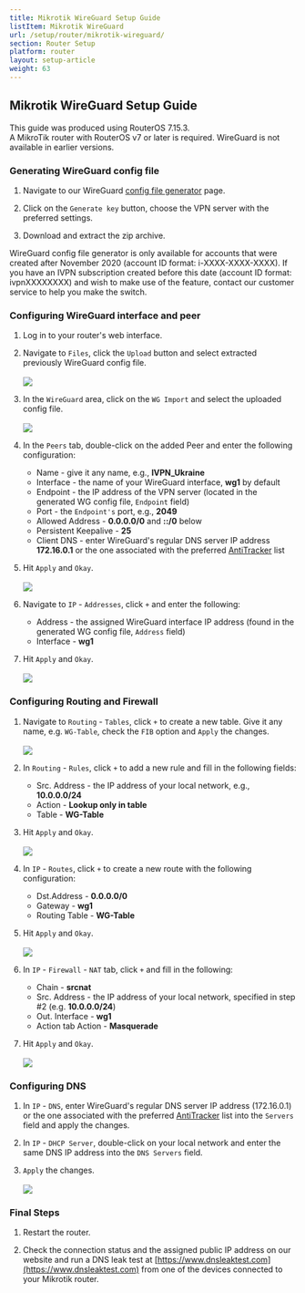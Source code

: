 ```yaml
---
title: Mikrotik WireGuard Setup Guide
listItem: Mikrotik WireGuard
url: /setup/router/mikrotik-wireguard/
section: Router Setup
platform: router
layout: setup-article
weight: 63
---
```

## Mikrotik WireGuard Setup Guide

<div markdown="1" class="notice notice--warning">
This guide was produced using RouterOS 7.15.3.<br>
A MikroTik router with RouterOS v7 or later is required. WireGuard is not available in earlier versions.
</div>

### Generating WireGuard config file

1. Navigate to our WireGuard [config file generator](/account/wireguard-config) page.

2. Click on the `Generate key` button, choose the VPN server with the preferred settings.

3. Download and extract the zip archive.
<div markdown="1" class="notice notice--info">
WireGuard config file generator is only available for accounts that were created after November 2020 (account ID format: i-XXXX-XXXX-XXXX). If you have an IVPN subscription created before this date (account ID format: ivpnXXXXXXXX) and wish to make use of the feature, contact our customer service to help you make the switch.
</div>

### Configuring WireGuard interface and peer

1. Log in to your router's web interface.

2. Navigate to `Files`, click the `Upload` button and select extracted previously WireGuard config file.<br></br>![](/images-static/uploads/install-wireguard-mikrotik-01.png)

3. In the `WireGuard` area, click on the `WG Import` and select the uploaded config file.<br></br>![](/images-static/uploads/install-wireguard-mikrotik-011.png)

4. In the `Peers` tab, double-click on the added Peer and enter the following configuration:

    * Name - give it any name, e.g., **IVPN_Ukraine**
    * Interface - the name of your WireGuard interface, **wg1** by default
    * Endpoint - the IP address of the VPN server (located in the generated WG config file, `Endpoint` field)
    * Port - the `Endpoint's` port, e.g., **2049**
    * Allowed Address - **0.0.0.0/0** and **::/0** below
    * Persistent Keepalive - **25**
    * Client DNS - enter WireGuard's regular DNS server IP address **172.16.0.1** or the one associated with the preferred [AntiTracker](/knowledgebase/troubleshooting/what-is-the-ip-address-of-your-dns-servers/) list

5. Hit `Apply` and `Okay`.<br></br>![](/images-static/uploads/install-wireguard-mikrotik-02.png)

6. Navigate to `IP` - `Addresses`, click `+` and enter the following:

    * Address - the assigned WireGuard interface IP address (found in the generated WG config file, `Address` field)
    * Interface - **wg1**

7. Hit `Apply` and `Okay`.<br></br>![](/images-static/uploads/install-wireguard-mikrotik-03.png)

### Configuring Routing and Firewall

1. Navigate to `Routing` - `Tables`, click `+` to create a new table. Give it any name, e.g. `WG-Table`, check the `FIB` option and `Apply` the changes.<br></br>![](/images-static/uploads/install-wireguard-mikrotik-04.png)

2. In `Routing` - `Rules`, click `+` to add a new rule and fill in the following fields:

    * Src. Address - the IP address of your local network, e.g., **10.0.0.0/24**
    * Action - **Lookup only in table**
    * Table - **WG-Table**

3. Hit `Apply` and `Okay`.<br></br>![](/images-static/uploads/install-wireguard-mikrotik-05.png)

4. In `IP` - `Routes`, click `+` to create a new route with the following configuration:

    * Dst.Address - **0.0.0.0/0**
    * Gateway - **wg1**
    * Routing Table - **WG-Table**

5. Hit `Apply` and `Okay`.<br></br>![](/images-static/uploads/install-wireguard-mikrotik-06.png)

6. In `IP` - `Firewall` - `NAT` tab, click `+` and fill in the following:

    * Chain - **srcnat**
    * Src. Address - the IP address of your local network, specified in step #2 (e.g. **10.0.0.0/24**)
    * Out. Interface - **wg1**
    * Action tab Action - **Masquerade**

7. Hit `Apply` and `Okay`.<br></br>![](/images-static/uploads/install-wireguard-mikrotik-07.png)

### Configuring DNS

1. In `IP` - `DNS`, enter WireGuard's regular DNS server IP address (172.16.0.1) or the one associated with the preferred [AntiTracker](/knowledgebase/troubleshooting/what-is-the-ip-address-of-your-dns-servers/) list into the `Servers` field and apply the changes.

2. In `IP` - `DHCP Server`, double-click on your local network and enter the same DNS IP address into the `DNS Servers` field.

3. `Apply` the changes.<br></br>![](/images-static/uploads/install-wireguard-mikrotik-08.png)

### Final Steps

1. Restart the router.

2. Check the connection status and the assigned public IP address on our website and run a DNS leak test at [https://www.dnsleaktest.com](https://www.dnsleaktest.com) from one of the devices connected to your Mikrotik router.
